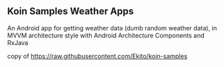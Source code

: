 ## Koin Samples Weather Apps

An Android app for getting weather data (dumb random weather data), in MVVM architecture style with Android Architecture Components and RxJava

copy of https://raw.githubusercontent.com/Ekito/koin-samples
